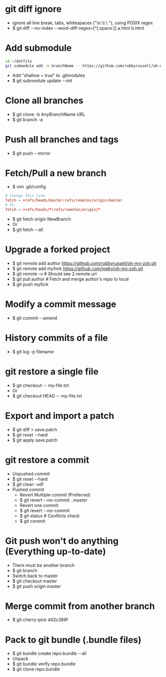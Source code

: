 git diff ignore
=====
* ignore all line break, tabs, whitespaces ("\n \t \ "), using POSIX regex
* $ git diff --no-index --word-diff-regex=[^[:space:]] a.html b.html

Add submodule
=====
```sh
cd ~/dotfile
git submodule add -b branchName -- https://github.com/robbyrussell/oh-my-zsh.git
```
* Add "shallow = true" to .gitmodules
* $ git submodule update --init

Clone all branches
=====
* $ git clone -b AnyBranchName URL
* $ git branch -a

Push all branches and tags
=====
* $ git push --mirror

Fetch/Pull a new branch
=====
* $ vim .git/config
```conf
# Change this line
fetch = +refs/heads/master:refs/remotes/origin/master
# To
fetch = +refs/heads/*:refs/remotes/origin/*
```
* $ git fetch origin NewBranch
* Or
* $ git fetch --all

Upgrade a forked project
=====
* $ git remote add author https://github.com/robbyrussell/oh-my-zsh.git
* $ git remote add myfork https://github.com/joeky/oh-my-zsh.git
* $ git remote -v # Should see 2 remote url
* $ git pull author # Fetch and merge author's repo to local
* $ git push myfork

Modify a commit message
=====
* $ git commit --amend

History commits of a file
=====
* $ git log -p filename

git restore a single file
=====
* $ git checkout -- my-file.txt
* Or
* $ git checkout HEAD -- my-file.txt

Export and import a patch
=====
* $ git diff > save.patch
* $ git reset --hard
* $ git apply save.patch

git restore a commit
=====
* Unpushed commit
* $ git reset --hard <commit>
* $ git clean -xdf
* Pushed commit
    * Revert Multiple commit (Preferred)
    * $ git revert --no-commit <commit>..master
    * Revert one commit
    * $ git revert --no-commit <commit>
    * $ git status # Conflicts check
    * $ git commit

Git push won't do anything (Everything up-to-date)
=====
* There must be another branch
* $ git branch
* Switch back to master
* $ git checkout master
* $ git push origin master

Merge commit from another branch
=====
* $ git cherry-pick d42c389f

Pack to git bundle (.bundle files)
=====
* $ git bundle create repo.bundle --all
* Unpack
* $ git bundle verify repo.bundle
* $ git clone repo.bundle
